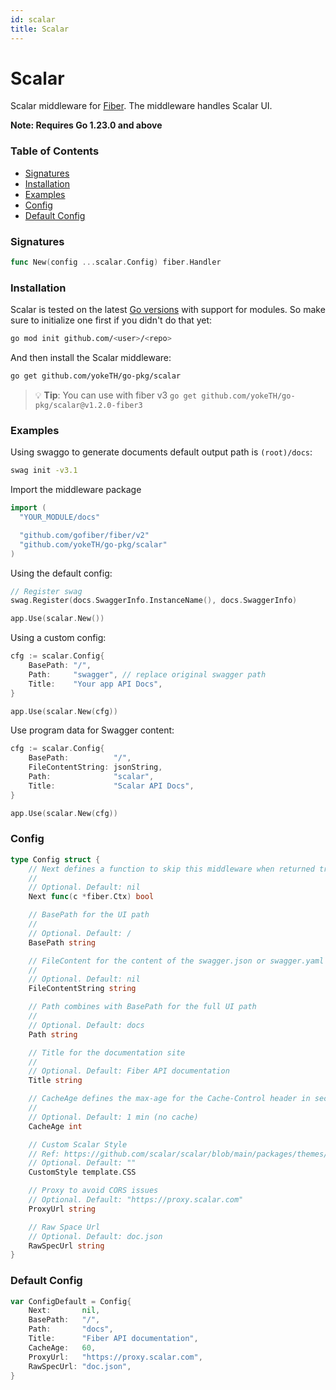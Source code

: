 ```yaml
---
id: scalar
title: Scalar
---
```


# Scalar

Scalar middleware for [Fiber](https://github.com/gofiber/fiber). The middleware handles Scalar UI.

**Note: Requires Go 1.23.0 and above**

### Table of Contents
- [Signatures](#signatures)
- [Installation](#installation)
- [Examples](#examples)
- [Config](#config)
- [Default Config](#default-config)

### Signatures
```go
func New(config ...scalar.Config) fiber.Handler
```

### Installation
Scalar is tested on the latest [Go versions](https://golang.org/dl/) with support for modules. So make sure to initialize one first if you didn't do that yet:
```bash
go mod init github.com/<user>/<repo>
```
And then install the Scalar middleware:
```bash
go get github.com/yokeTH/go-pkg/scalar
```
> 💡 **Tip**: You can use with fiber v3 `go get github.com/yokeTH/go-pkg/scalar@v1.2.0-fiber3`

### Examples
Using swaggo to generate documents default output path is `(root)/docs`:
```bash
swag init -v3.1
```

Import the middleware package
```go
import (
  "YOUR_MODULE/docs"

  "github.com/gofiber/fiber/v2"
  "github.com/yokeTH/go-pkg/scalar"
)
```

Using the default config:
```go
// Register swag
swag.Register(docs.SwaggerInfo.InstanceName(), docs.SwaggerInfo)

app.Use(scalar.New())
```

Using a custom config:
```go
cfg := scalar.Config{
    BasePath: "/",
    Path:     "swagger", // replace original swagger path
    Title:    "Your app API Docs",
}

app.Use(scalar.New(cfg))
```

Use program data for Swagger content:
```go
cfg := scalar.Config{
    BasePath:          "/",
    FileContentString: jsonString,
    Path:              "scalar",
    Title:             "Scalar API Docs",
}

app.Use(scalar.New(cfg))
```

### Config
```go
type Config struct {
	// Next defines a function to skip this middleware when returned true.
	//
	// Optional. Default: nil
	Next func(c *fiber.Ctx) bool

	// BasePath for the UI path
	//
	// Optional. Default: /
	BasePath string

	// FileContent for the content of the swagger.json or swagger.yaml file.
	//
	// Optional. Default: nil
	FileContentString string

	// Path combines with BasePath for the full UI path
	//
	// Optional. Default: docs
	Path string

	// Title for the documentation site
	//
	// Optional. Default: Fiber API documentation
	Title string

	// CacheAge defines the max-age for the Cache-Control header in seconds.
	//
	// Optional. Default: 1 min (no cache)
	CacheAge int

	// Custom Scalar Style
	// Ref: https://github.com/scalar/scalar/blob/main/packages/themes/src/variables.css
	// Optional. Default: ""
	CustomStyle template.CSS

	// Proxy to avoid CORS issues
	// Optional. Default: "https://proxy.scalar.com"
	ProxyUrl string

	// Raw Space Url
	// Optional. Default: doc.json
	RawSpecUrl string
}
```

### Default Config
```go
var ConfigDefault = Config{
	Next:       nil,
	BasePath:   "/",
	Path:       "docs",
	Title:      "Fiber API documentation",
	CacheAge:   60,
	ProxyUrl:   "https://proxy.scalar.com",
	RawSpecUrl: "doc.json",
}
```
